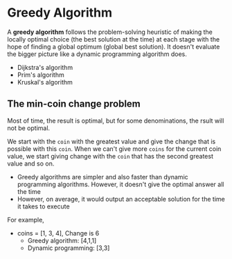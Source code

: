 # Greedy Algorithm

A **greedy algorithm** follows the problem-solving heuristic of making the locally optimal choice (the best solution at the time) at each stage with the hope of finding a global optimum (global best solution). It doesn't evaluate the bigger picture like a dynamic programming algorithm does.

- Dijkstra's algorithm
- Prim's algorithm
- Kruskal's algorithm

## The min-coin change problem

Most of time, the result is optimal, but for some denominations, the rsult will not be optimal.

We start with the `coin` with the greatest value and give the change that is possible with this `coin`. When we can't give more `coins` for the current coin value, we start giving change with the `coin` that has the second greatest value and so on.

- Greedy algorithms are simpler and also faster than dynamic programming algorithms. However, it doesn't give the optimal answer all the time
- However, on average, it would output an acceptable solution for the time it takes to execute

For example,

- coins = [1, 3, 4], Change is 6
  - Greedy algorithm: [4,1,1]
  - Dynamic programming: [3,3]
